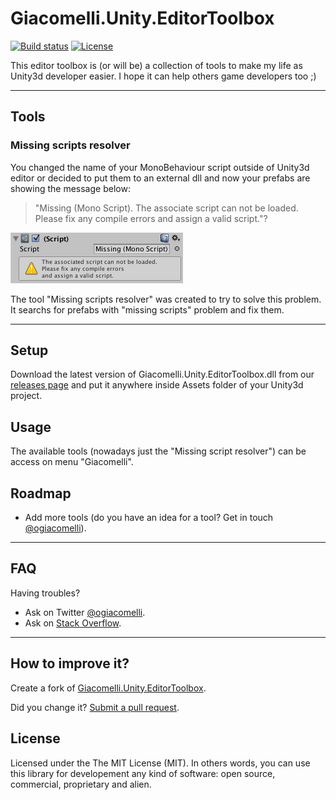 # Giacomelli.Unity.EditorToolbox

[![Build status](https://ci.appveyor.com/api/projects/status/19ar3cxvv51b34v9?svg=true)](https://ci.appveyor.com/project/giacomelli/Giacomelli.Unity.EditorToolbox)
[![License](http://img.shields.io/:license-MIT-blue.svg)](https://raw.githubusercontent.com/giacomelli/Giacomelli.Unity.EditorToolbox/master/LICENSE)

This editor toolbox is (or will be) a collection of tools to make my life as Unity3d developer easier. I hope it can help others game developers too ;)

--------

## Tools

### Missing scripts resolver
You changed the name of your MonoBehaviour script outside of Unity3d editor or decided to put them to an external dll and now your prefabs are showing the message below:

>"Missing (Mono Script). The associate script can not be loaded. Please fix any compile errors and assign a valid script."?

![](docs/screenshots/MissingMonoScript.png)


The tool "Missing scripts resolver" was created to try to solve this problem. It searchs for prefabs with "missing scripts" problem and fix them.

--------

## Setup
Download the latest version of Giacomelli.Unity.EditorToolbox.dll from our [releases page](https://github.com/giacomelli/Giacomelli.Unity.EditorToolbox/releases) and put it anywhere inside Assets folder of your Unity3d project.

## Usage
The available tools (nowadays just the "Missing script resolver") can be access on menu "Giacomelli".


## Roadmap
 - Add more tools (do you have an idea for a tool? Get in touch [@ogiacomelli](http://twitter.com/ogiacomelli)).
 
--------

## FAQ
Having troubles? 

- Ask on Twitter [@ogiacomelli](http://twitter.com/ogiacomelli).
- Ask on [Stack Overflow](http://stackoverflow.com/search?q=Giacomelli.Unity.EditorToolbox). 

 --------

## How to improve it?
Create a fork of [Giacomelli.Unity.EditorToolbox](https://github.com/giacomelli/Giacomelli.Unity.EditorToolbox/fork). 

Did you change it? [Submit a pull request](https://github.com/giacomelli/Giacomelli.Unity.EditorToolbox/pull/new/master).


## License
Licensed under the The MIT License (MIT).
In others words, you can use this library for developement any kind of software: open source, commercial, proprietary and alien.

